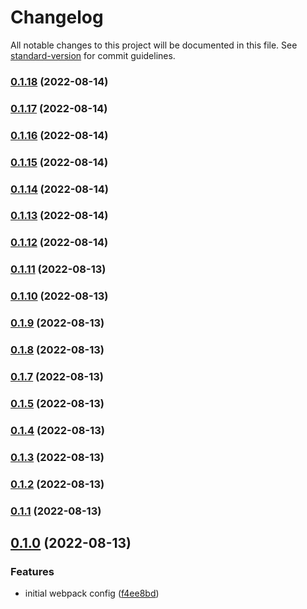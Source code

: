 # Changelog

All notable changes to this project will be documented in this file. See [standard-version](https://github.com/conventional-changelog/standard-version) for commit guidelines.

### [0.1.18](https://github.com/wholesome-ghoul/tubeyou-configs/compare/v0.1.17...v0.1.18) (2022-08-14)

### [0.1.17](https://github.com/wholesome-ghoul/tubeyou-configs/compare/v0.1.16...v0.1.17) (2022-08-14)

### [0.1.16](https://github.com/wholesome-ghoul/tubeyou-configs/compare/v0.1.15...v0.1.16) (2022-08-14)

### [0.1.15](https://github.com/wholesome-ghoul/tubeyou-configs/compare/v0.1.14...v0.1.15) (2022-08-14)

### [0.1.14](https://github.com/wholesome-ghoul/tubeyou-configs/compare/v0.1.13...v0.1.14) (2022-08-14)

### [0.1.13](https://github.com/wholesome-ghoul/tubeyou-configs/compare/v0.0.6...v0.1.13) (2022-08-14)

### [0.1.12](https://github.com/wholesome-ghoul/tubeyou-configs/compare/v0.1.11...v0.1.12) (2022-08-14)

### [0.1.11](https://github.com/wholesome-ghoul/tubeyou-configs/compare/v0.1.12...v0.1.11) (2022-08-13)

### [0.1.10](https://github.com/wholesome-ghoul/tubeyou-configs/compare/v0.1.9...v0.1.10) (2022-08-13)

### [0.1.9](https://github.com/wholesome-ghoul/tubeyou-configs/compare/v0.1.8...v0.1.9) (2022-08-13)

### [0.1.8](https://github.com/wholesome-ghoul/tubeyou-configs/compare/v0.1.7...v0.1.8) (2022-08-13)

### [0.1.7](https://github.com/wholesome-ghoul/tubeyou-configs/compare/v0.1.6...v0.1.7) (2022-08-13)

### [0.1.5](https://github.com/wholesome-ghoul/tubeyou-configs/compare/v0.1.4...v0.1.5) (2022-08-13)

### [0.1.4](https://github.com/wholesome-ghoul/tubeyou-configs/compare/v0.1.3...v0.1.4) (2022-08-13)

### [0.1.3](https://github.com/wholesome-ghoul/tubeyou-configs/compare/v0.0.4...v0.1.3) (2022-08-13)

### [0.1.2](https://github.com/wholesome-ghoul/tubeyou-configs/compare/v0.1.1...v0.1.2) (2022-08-13)

### [0.1.1](https://github.com/wholesome-ghoul/tubeyou-configs/compare/v0.1.0...v0.1.1) (2022-08-13)

## [0.1.0](https://github.com/wholesome-ghoul/tubeyou-configs/compare/v0.0.1...v0.1.0) (2022-08-13)

### Features

- initial webpack config ([f4ee8bd](https://github.com/wholesome-ghoul/tubeyou-configs/commits/f4ee8bd3486061c9871a5d47bae1c350119843a9))
